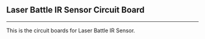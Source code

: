 ## Laser Battle IR Sensor Circuit Board ##
----------
This is the circuit boards for Laser Battle IR Sensor.
